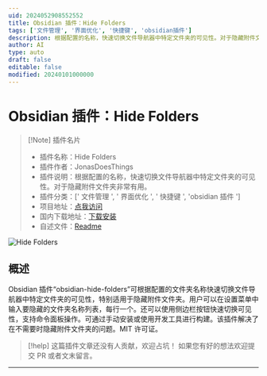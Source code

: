 ```yaml
---
uid: 2024052908552552
title: Obsidian 插件：Hide Folders
tags: ['文件管理', '界面优化', '快捷键', 'obsidian插件']
description: 根据配置的名称，快速切换文件导航器中特定文件夹的可见性。对于隐藏附件文件夹非常有用。
author: AI
type: auto
draft: false
editable: false
modified: 20240101000000
---
```


# Obsidian 插件：Hide Folders

> [!Note] 插件名片
> - 插件名称：Hide Folders
> - 插件作者：JonasDoesThings
> - 插件说明：根据配置的名称，快速切换文件导航器中特定文件夹的可见性。对于隐藏附件文件夹非常有用。
> - 插件分类：[' 文件管理 ', ' 界面优化 ', ' 快捷键 ', 'obsidian 插件 ']
> - 项目地址：[点我访问](https://github.com/JonasDoesThings/obsidian-hide-folders)
> - 国内下载地址：[下载安装](https://pkmer.cn/products/plugin/pluginMarket/?hide-folders)
> - 自述文件：[Readme](https://ghproxy.net/https://raw.githubusercontent.com/JonasDoesThings/obsidian-hide-folders/master/README.md)

![Hide Folders](https://cdn.pkmer.cn/covers/hide-folders.png!pkmer)

## 概述

Obsidian 插件“obsidian-hide-folders”可根据配置的文件夹名称快速切换文件导航器中特定文件夹的可见性，特别适用于隐藏附件文件夹。用户可以在设置菜单中输入要隐藏的文件夹名称列表，每行一个。还可以使用侧边栏按钮快速切换可见性，支持命令面板操作。可通过手动安装或使用开发工具进行构建。该插件解决了在不需要时隐藏附件文件夹的问题。MIT 许可证。

> [!help]
> 这篇插件文章还没有人贡献，欢迎占坑！
> 如果您有好的想法欢迎提交 PR 或者文末留言。

---




